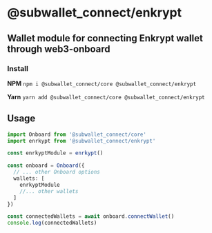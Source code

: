 # @subwallet_connect/enkrypt

## Wallet module for connecting Enkrypt wallet through web3-onboard

### Install

**NPM**
`npm i @subwallet_connect/core @subwallet_connect/enkrypt`

**Yarn**
`yarn add @subwallet_connect/core @subwallet_connect/enkrypt`

## Usage

```typescript
import Onboard from '@subwallet_connect/core'
import enrkypt from '@subwallet_connect/enkrypt'

const enrkyptModule = enrkypt()

const onboard = Onboard({
  // ... other Onboard options
  wallets: [
    enrkyptModule
    //... other wallets
  ]
})

const connectedWallets = await onboard.connectWallet()
console.log(connectedWallets)
```
